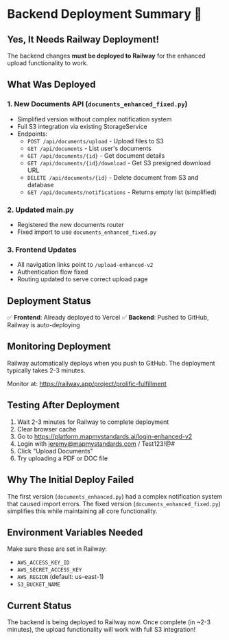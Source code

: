 # Backend Deployment Summary 🚀

## Yes, It Needs Railway Deployment!

The backend changes **must be deployed to Railway** for the enhanced upload functionality to work.

## What Was Deployed

### 1. **New Documents API** (`documents_enhanced_fixed.py`)
- Simplified version without complex notification system
- Full S3 integration via existing StorageService
- Endpoints:
  - `POST /api/documents/upload` - Upload files to S3
  - `GET /api/documents` - List user's documents
  - `GET /api/documents/{id}` - Get document details
  - `GET /api/documents/{id}/download` - Get S3 presigned download URL
  - `DELETE /api/documents/{id}` - Delete document from S3 and database
  - `GET /api/documents/notifications` - Returns empty list (simplified)

### 2. **Updated main.py**
- Registered the new documents router
- Fixed import to use `documents_enhanced_fixed.py`

### 3. **Frontend Updates**
- All navigation links point to `/upload-enhanced-v2`
- Authentication flow fixed
- Routing updated to serve correct upload page

## Deployment Status

✅ **Frontend**: Already deployed to Vercel
✅ **Backend**: Pushed to GitHub, Railway is auto-deploying

## Monitoring Deployment

Railway automatically deploys when you push to GitHub. The deployment typically takes 2-3 minutes.

Monitor at: https://railway.app/project/prolific-fulfillment

## Testing After Deployment

1. Wait 2-3 minutes for Railway to complete deployment
2. Clear browser cache
3. Go to https://platform.mapmystandards.ai/login-enhanced-v2
4. Login with jeremy@mapmystandards.com / Test123!@#
5. Click "Upload Documents"
6. Try uploading a PDF or DOC file

## Why The Initial Deploy Failed

The first version (`documents_enhanced.py`) had a complex notification system that caused import errors. The fixed version (`documents_enhanced_fixed.py`) simplifies this while maintaining all core functionality.

## Environment Variables Needed

Make sure these are set in Railway:
- `AWS_ACCESS_KEY_ID`
- `AWS_SECRET_ACCESS_KEY`
- `AWS_REGION` (default: us-east-1)
- `S3_BUCKET_NAME`

## Current Status

The backend is being deployed to Railway now. Once complete (in ~2-3 minutes), the upload functionality will work with full S3 integration!